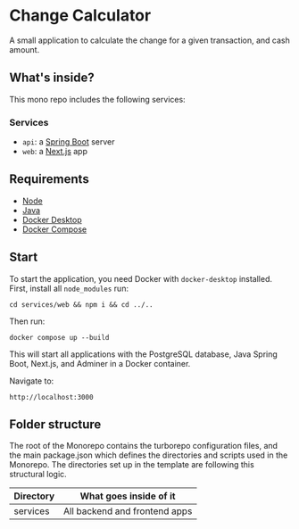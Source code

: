 # Change Calculator

A small application to calculate the change for a given transaction, and cash amount.

## What's inside?

This mono repo includes the following services:

### Services

-   `api`: a [Spring Boot](https://spring.io/projects/spring-boot) server
-   `web`: a [Next.js](https://nextjs.org/) app

## Requirements

-   [Node](https://formulae.brew.sh/formula/node)
-   [Java](https://formulae.brew.sh/formula/openjdk)
-   [Docker Desktop](https://www.docker.com/products/docker-desktop/)
-   [Docker Compose](https://formulae.brew.sh/formula/docker-compose)

## Start

To start the application, you need Docker with `docker-desktop` installed.
First, install all `node_modules` run:

`cd services/web && npm i && cd ../..`

Then run:

`docker compose up --build`

This will start all applications with the PostgreSQL database, Java Spring Boot, Next.js, and Adminer in a Docker container.

Navigate to:

`http://localhost:3000`

## Folder structure

The root of the Monorepo contains the turborepo configuration files, and the main package.json which defines the
directories and scripts used in the Monorepo. The directories set up in the template are following this structural
logic.

| Directory | What goes inside of it        |
| --------- | ----------------------------- |
| services  | All backend and frontend apps |
